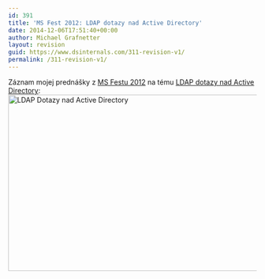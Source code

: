 ```yaml
---
id: 391
title: 'MS Fest 2012: LDAP dotazy nad Active Directory'
date: 2014-12-06T17:51:40+00:00
author: Michael Grafnetter
layout: revision
guid: https://www.dsinternals.com/311-revision-v1/
permalink: /311-revision-v1/
---
```

Záznam mojej prednášky z&nbsp;[MS Festu 2012](http://www.ms-fest.cz/2012/ "MS Fest 2012") na&nbsp;tému [LDAP dotazy nad Active Directory](http://www.wug.cz/zaznamy/135-MS-Fest-2012-LDAP-dotazy-nad-Active-Directory "LDAP dotazy nad Active Directory"):  
[<img class="alignnone size-full wp-image-371" src="https://www.dsinternals.com/wp-content/uploads/2014/12/msfest2012.jpg" alt="LDAP Dotazy nad Active Directory" width="564" height="357" srcset="https://www.dsinternals.com/wp-content/uploads/2014/12/msfest2012.jpg 564w, https://www.dsinternals.com/wp-content/uploads/2014/12/msfest2012-300x189.jpg 300w" sizes="(max-width: 564px) 100vw, 564px" />](http://www.wug.cz/zaznamy/135-MS-Fest-2012-LDAP-dotazy-nad-Active-Directory)